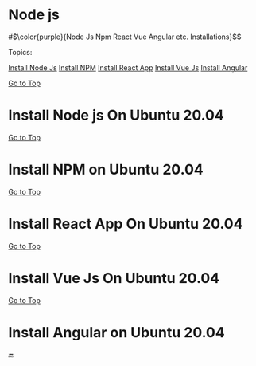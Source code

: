 # Node js
#$\color{purple}{Node Js Npm React Vue Angular etc. Installations}$$

<a name="top"></a>
Topics:

 [Install Node Js](#nodejs_on_linux)
 [Install NPM](#npm_on_linux)
 [Install React App](#react_on_linux)
 [Install Vue Js](#vue_on_linux)
 [Install Angular](#angular_on_linux)
    
  
  
  [Go to Top](#nodejs_on_linux)
  <a name="nodejs_on_linux">
  # Install Node js On Ubuntu 20.04
 
  [Go to Top](#nodejs_on_linux)
  <a name="npm_on_linux">
  # Install NPM on Ubuntu 20.04
   
  [Go to Top](#nodejs_on_linux)
  <a name="react_on_linux">
  # Install React App On Ubuntu 20.04
   
  [Go to Top](#nodejs_on_linux)
  <a name="vue_on_linux">
  # Install Vue Js On Ubuntu 20.04
   
  [Go to Top](#nodejs_on_linux)
  <a name="angular_on_linux">
  # Install Angular on Ubuntu 20.04
   
   
 :end:
              
